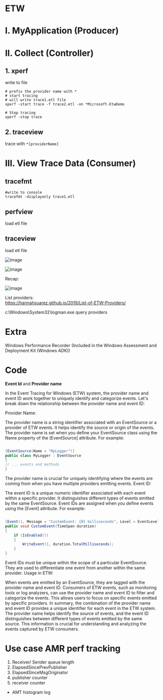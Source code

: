 # ETW

# I. MyApplication (Producer) 

# II. Collect (Controller)
## 1. xperf 
   write to file
```shell
# prefix the provider name with *
# start tracing
# will write trace1.etl file
xperf -start trace -f trace2.etl -on *Microsoft-EtwDemo

# Stop tracing
xperf -stop trace
```

## 2. traceview
trace with `*[providerName]`

# III. View Trace Data (Consumer)
## tracefmt
```shell
#write to console
tracefmt -displayonly trace1.etl
```
## perfview
load etl file

## traceview
load etl file


![image](https://github.com/yhan/ETW/assets/760399/d3cc4d45-5219-4c1c-b795-fd1ed943a4da)


![image](https://github.com/yhan/ETW/assets/760399/951081e3-5a08-4bb6-8ce9-c1416c28521d)


Recap:

![image](https://github.com/yhan/ETW/assets/760399/2ac48bd2-6651-4515-a5b3-a89d55c81fb1)


List providers:  
https://hannahsuarez.github.io/2019/List-of-ETW-Providers/

c:\Windows\System32\logman.exe query providers

# Extra
Windows Performance Recorder (Included in the Windows Assessment and Deployment Kit (Windows ADK))


# Code

**Event Id** and **Provider name**

In the Event Tracing for Windows (ETW) system, the provider name and event ID work together to uniquely identify and
categorize events. Let's break down the relationship between the provider name and event ID:

Provider Name:

The provider name is a string identifier associated with an EventSource or a provider of ETW events. It helps identify
the source or origin of the events.
The provider name is set when you define your EventSource class using the Name property of the [EventSource] attribute.
For example:

```csharp

[EventSource(Name = "MyLogger")]
public class MyLogger : EventSource
{
// ... events and methods
}

```
The provider name is crucial for uniquely identifying where the events are coming from when you have multiple providers
emitting events.
Event ID:

The event ID is a unique numeric identifier associated with each event within a specific provider. It distinguishes
different types of events emitted by the same EventSource.
Event IDs are assigned when you define events using the [Event] attribute. For example:

```csharp

[Event(1, Message = "CustomEvent: {0} milliseconds", Level = EventLevel.Informational)]
public void CustomEvent(TimeSpan duration)
{
    if (IsEnabled())
    {
        WriteEvent(1, duration.TotalMilliseconds);
    }
}
```
Event IDs must be unique within the scope of a particular EventSource. They are used to differentiate one event from
another within the same provider.
Usage in ETW:

When events are emitted by an EventSource, they are tagged with the provider name and event ID.
Consumers of ETW events, such as monitoring tools or log analyzers, can use the provider name and event ID to filter and
categorize the events. This allows users to focus on specific events emitted by specific providers.
In summary, the combination of the provider name and event ID provides a unique identifier for each event in the ETW
system. The provider name helps identify the source of events, and the event ID distinguishes between different types of
events emitted by the same source. This information is crucial for understanding and analyzing the events captured by
ETW consumers.

# Use case AMR perf tracking
1. Receiver/ Sender queue length
2. ElapsedSincePrevPublisher
3. ElapsedSinceMsgOriginator
4. publisher counter
5. receiver counter

+ AMT histogram log